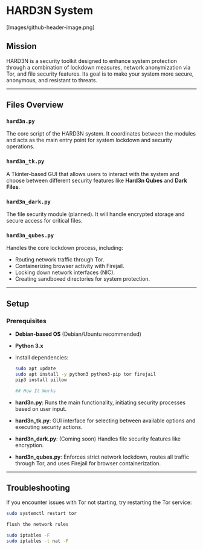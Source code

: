 # HARD3N System
[Images/github-header-image.png]

## Mission
HARD3N is a security toolkit designed to enhance system protection through a combination of lockdown measures, network anonymization via Tor, and file security features. Its goal is to make your system more secure, anonymous, and resistant to threats.

---

## Files Overview

### `hard3n.py`
The core script of the HARD3N system. It coordinates between the modules and acts as the main entry point for system lockdown and security operations.

### `hard3n_tk.py`
A Tkinter-based GUI that allows users to interact with the system and choose between different security features like **Hard3n Qubes** and **Dark Files**.

### `hard3n_dark.py`
The file security module (planned). It will handle encrypted storage and secure access for critical files.

### `hard3n_qubes.py`
Handles the core lockdown process, including:
- Routing network traffic through Tor.
- Containerizing browser activity with Firejail.
- Locking down network interfaces (NIC).
- Creating sandboxed directories for system protection.

---

## Setup

### Prerequisites
- **Debian-based OS** (Debian/Ubuntu recommended)
- **Python 3.x**
- Install dependencies:

  ```bash
  sudo apt update
  sudo apt install -y python3 python3-pip tor firejail
  pip3 install pillow
  
  ## How It Works

- **hard3n.py**: Runs the main functionality, initiating security processes based on user input.
- **hard3n_tk.py**: GUI interface for selecting between available options and executing security actions.
- **hard3n_dark.py**: (Coming soon) Handles file security features like encryption.
- **hard3n_qubes.py**: Enforces strict network lockdown, routes all traffic through Tor, and uses Firejail for browser containerization.

---

## Troubleshooting

If you encounter issues with Tor not starting, try restarting the Tor service:

```bash
sudo systemctl restart tor

flush the network rules

sudo iptables -F
sudo iptables -t nat -F
